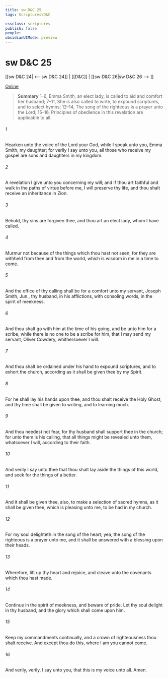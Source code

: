 ```yaml
---
title: sw D&C 25
tags: Scriptures\D&C

cssclass: scriptures
publish: false
people:
obsidianUIMode: preview
---
```


# sw D&C 25
[[sw D&C 24| <-- sw D&C 24]] | [[D&C]] | [[sw D&C 26|sw D&C 26 --> ]]

[Online](https://churchofjesuschrist.org/study/scriptures/dc-testament/dc/25?lang=eng)

> __Summary__
1–6, Emma Smith, an elect lady, is called to aid and comfort her husband; 7–11, She is also called to write, to expound scriptures, and to select hymns; 12–14, The song of the righteous is a prayer unto the Lord; 15–16, Principles of obedience in this revelation are applicable to all.

###### 1 
Hearken unto the voice of the Lord your God, while I speak unto you, Emma Smith, my daughter; for verily I say unto you, all those who receive my gospel are sons and daughters in my kingdom.

###### 2 
A revelation I give unto you concerning my will; and if thou art faithful and walk in the paths of virtue before me, I will preserve thy life, and thou shalt receive an inheritance in Zion.

###### 3 
Behold, thy sins are forgiven thee, and thou art an elect lady, whom I have called.

###### 4 
Murmur not because of the things which thou hast not seen, for they are withheld from thee and from the world, which is wisdom in me in a time to come.

###### 5 
And the office of thy calling shall be for a comfort unto my servant, Joseph Smith, Jun., thy husband, in his afflictions, with consoling words, in the spirit of meekness.

###### 6 
And thou shalt go with him at the time of his going, and be unto him for a scribe, while there is no one to be a scribe for him, that I may send my servant, Oliver Cowdery, whithersoever I will.

###### 7 
And thou shalt be ordained under his hand to expound scriptures, and to exhort the church, according as it shall be given thee by my Spirit.

###### 8 
For he shall lay his hands upon thee, and thou shalt receive the Holy Ghost, and thy time shall be given to writing, and to learning much.

###### 9 
And thou needest not fear, for thy husband shall support thee in the church; for unto them is his calling, that all things might be revealed unto them, whatsoever I will, according to their faith.

###### 10 
And verily I say unto thee that thou shalt lay aside the things of this world, and seek for the things of a better.

###### 11 
And it shall be given thee, also, to make a selection of sacred hymns, as it shall be given thee, which is pleasing unto me, to be had in my church.

###### 12 
For my soul delighteth in the song of the heart; yea, the song of the righteous is a prayer unto me, and it shall be answered with a blessing upon their heads.

###### 13 
Wherefore, lift up thy heart and rejoice, and cleave unto the covenants which thou hast made.

###### 14 
Continue in the spirit of meekness, and beware of pride. Let thy soul delight in thy husband, and the glory which shall come upon him.

###### 15 
Keep my commandments continually, and a crown of righteousness thou shalt receive. And except thou do this, where I am you cannot come.

###### 16 
And verily, verily, I say unto you, that this is my voice unto all. Amen.

